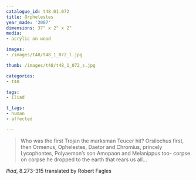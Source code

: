 ```yaml
---
catalogue_id: t48.01.072
title: Orphelestes
year_made: '2007'
dimensions: 37" x 2" x 2"
media:
- acrylic on wood

images:
- /images/t48/t48_1_072_l.jpg

thumb: /images/t48/t48_1_072_s.jpg

categories:
- t48

tags:
- Iliad

t_tags:
- human
- affected

---
```


> Who was the first Trojan the marksman Teucer hit?
Orsilochus first, then Ormenus, Ophelestes,
Daetor and Chromius, princely Lycophontes,
Polyaemon’s son Amopaon and Melanippus too-
corpse on corpse he dropped to the earth that rears us all…

_Iliad_, 8.273-315 translated by Robert Fagles
